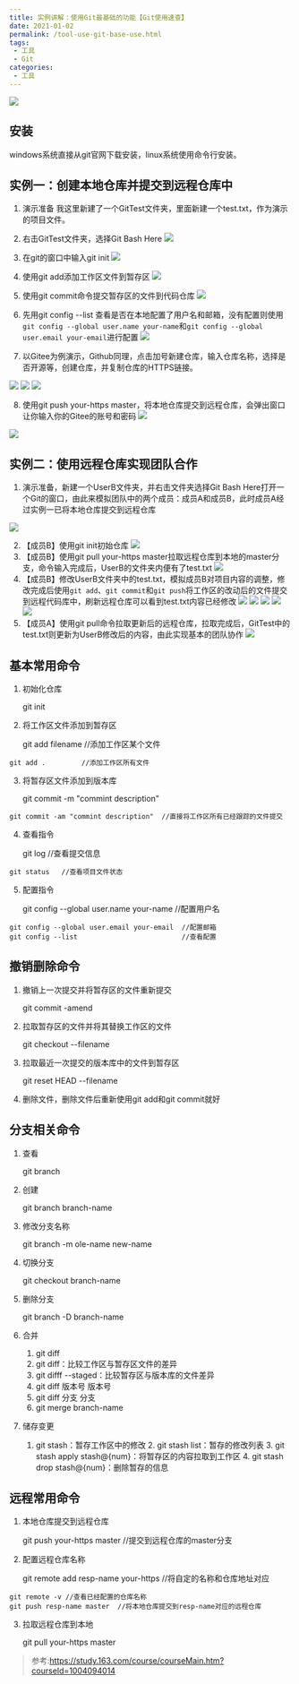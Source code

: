 ```yaml
---
title: 实例讲解：使用Git最基础的功能【Git使用速查】
date: 2021-01-02
permalink: /tool-use-git-base-use.html
tags:
 - 工具
 - Git
categories:
 - 工具
---
```




![](https://my-imags.oss-cn-shanghai.aliyuncs.com/pic/20210102172010.png)

## 安装

windows系统直接从git官网下载安装，linux系统使用命令行安装。

## 实例一：创建本地仓库并提交到远程仓库中

  1. 演示准备 我这里新建了一个GitTest文件夹，里面新建一个test.txt，作为演示的项目文件。

  2. 右击GitTest文件夹，选择Git Bash Here ![](https://my-imags.oss-cn-shanghai.aliyuncs.com/pic/20210102162334.png)

  3. 在git的窗口中输入git init ![](https://my-imags.oss-cn-shanghai.aliyuncs.com/pic/20210102162550.png)

  4. 使用git add添加工作区文件到暂存区 ![](https://my-imags.oss-cn-shanghai.aliyuncs.com/pic/20210102162539.png)

  5. 使用git commit命令提交暂存区的文件到代码仓库 ![](https://my-imags.oss-cn-shanghai.aliyuncs.com/pic/20210102162659.png)

  6. 先用git config --list 查看是否在本地配置了用户名和邮箱，没有配置则使用`git config --global user.name your-name`和`git config --global user.email your-email`进行配置 ![](https://my-imags.oss-cn-shanghai.aliyuncs.com/pic/20210102162810.png)

  7. 以Gitee为例演示，Github同理，点击加号新建仓库，输入仓库名称，选择是否开源等，创建仓库，并复制仓库的HTTPS链接。

![](https://my-imags.oss-cn-shanghai.aliyuncs.com/pic/20210102161317.png)
![](https://my-imags.oss-cn-shanghai.aliyuncs.com/pic/20210102161403.png)
![](https://my-imags.oss-cn-shanghai.aliyuncs.com/pic/20210102161442.png)

  8. 使用git push your-https master，将本地仓库提交到远程仓库，会弹出窗口让你输入你的Gitee的账号和密码 ![](https://my-imags.oss-cn-shanghai.aliyuncs.com/pic/20210102163122.png)

![](https://my-imags.oss-cn-shanghai.aliyuncs.com/pic/20210102162148.png)

## 实例二：使用远程仓库实现团队合作

  1. 演示准备，新建一个UserB文件夹，并右击文件夹选择Git Bash Here打开一个Git的窗口，由此来模拟团队中的两个成员：成员A和成员B，此时成员A经过实例一已将本地仓库提交到远程仓库

![](https://my-imags.oss-cn-shanghai.aliyuncs.com/pic/20210102163626.png)

  2. 【成员B】使用git init初始仓库 ![](https://my-imags.oss-cn-shanghai.aliyuncs.com/pic/20210102163950.png)
  3. 【成员B】使用git pull your-https master拉取远程仓库到本地的master分支，命令输入完成后，UserB的文件夹内便有了test.txt ![](https://my-imags.oss-cn-shanghai.aliyuncs.com/pic/20210102164036.png)
  4. 【成员B】修改UserB文件夹中的test.txt，模拟成员B对项目内容的调整，修改完成后使用`git add`、`git commit`和`git push`将工作区的改动后的文件提交到远程代码库中，刷新远程仓库可以看到test.txt内容已经修改 ![](https://my-imags.oss-cn-shanghai.aliyuncs.com/pic/20210102164353.png) ![](https://my-imags.oss-cn-shanghai.aliyuncs.com/pic/20210102164531.png) ![](https://my-imags.oss-cn-shanghai.aliyuncs.com/pic/20210102164548.png) ![](https://my-imags.oss-cn-shanghai.aliyuncs.com/pic/20210102172212.png) ![](https://my-imags.oss-cn-shanghai.aliyuncs.com/pic/20210102165021.png)
  5. 【成员A】使用git pull命令拉取更新后的远程仓库，拉取完成后，GitTest中的test.txt则更新为UserB修改后的内容，由此实现基本的团队协作 ![](https://my-imags.oss-cn-shanghai.aliyuncs.com/pic/20210102165656.png)

## 基本常用命令

  1. 初始化仓库 
        
        git init


  2. 将工作区文件添加到暂存区 
        
        git add filename  //添加工作区某个文件

    git add .         //添加工作区所有文件


  3. 将暂存区文件添加到版本库 
        
        git commit -m "commint description"

    git commit -am "commint description"  //直接将工作区所有已经跟踪的文件提交


  4. 查看指令 
        
        git log      //查看提交信息

    git status   //查看项目文件状态


  5. 配置指令 
        
        git config --global user.name your-name    //配置用户名

    git config --global user.email your-email  //配置邮箱
    git config --list                          //查看配置


## 撤销删除命令

  1. 撤销上一次提交并将暂存区的文件重新提交 
        
        git commit -amend


  2. 拉取暂存区的文件并将其替换工作区的文件 
        
        git checkout --filename


  3. 拉取最近一次提交的版本库中的文件到暂存区 
        
        git reset HEAD --filename


  4. 删除文件，删除文件后重新使用git add和git commit就好

## 分支相关命令

  1. 查看 
        
        git branch


  2. 创建 
        
        git branch branch-name


  3. 修改分支名称 
        
        git branch -m ole-name new-name


  4. 切换分支 
        
        git checkout branch-name


  5. 删除分支 
        
        git branch -D branch-name


  6. 合并 
        1. git diff 
      1. git diff：比较工作区与暂存区文件的差异
      2. git difff --staged：比较暂存区与版本库的文件差异
      3. git diff 版本号 版本号
      4. git diff 分支 分支
        2. git merge branch-name
  7. 储存变更 
        1. git stash：暂存工作区中的修改
            2. git stash list：暂存的修改列表
                3. git stash apply stash@{num}：将暂存区的内容拉取到工作区
                    4. git stash drop stash@{num}：删除暂存的信息

## 远程常用命令

  1. 本地仓库提交到远程仓库 
        
        git push your-https master  //提交到远程仓库的master分支


  2. 配置远程仓库名称 
        
        git remote add resp-name your-https  //将自定的名称和仓库地址对应

    git remote -v //查看已经配置的仓库名称
    git push resp-name master  //将本地仓库提交到resp-name对应的远程仓库


  3. 拉取远程仓库到本地 
        
        git pull your-https master


> 参考:https://study.163.com/course/courseMain.htm?courseId=1004094014

